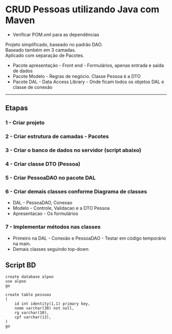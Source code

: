 # CRUD Pessoas utilizando Java com Maven


- Verificar POM.xml para as dependências


Projeto simplificado, baseado no padrão DAO.  
Baseado também em 3 camadas.  
Aplicado com separação de Pacotes.  

- Pacote apresentação - Front end - Formulários, apenas entrada e saída de dados  
- Pacote Modelo - Regras de negócio. Classe Pessoa é a DTO  
- Pacote DAL - Data Access Library - Onde ficam todos os objetos DAL e classe de conexão  

---

## Etapas

### 1 - Criar projeto

### 2 - Criar estrutura de camadas - Pacotes

### 3 - Criar o banco de dados no servidor (script abaixo)

### 4 - Criar classe DTO (Pessoa)

### 5 - Criar PessoaDAO no pacote DAL

### 6 - Criar demais classes conforme Diagrama de classes

- DAL - PessoaDAO, Conexao
- Modelo - Controle, Validacao e a DTO Pessoa
- Apresentacao - Os formulários

### 7 - Implementar métodos nas classes
- Primeiro na DAL - Conexão e PessoaDAO - Testar em código temporário na main.
- Demais classes seguindo top-down

## Script BD
```
create database alpoo  
use alpoo  
go  

create table pessoas  
(  
    id int identity(1,1) primary key,  
    nome varchar(30) not null,  
    rg varchar(10),  
    cpf varchar(13),  
)  
go
```



